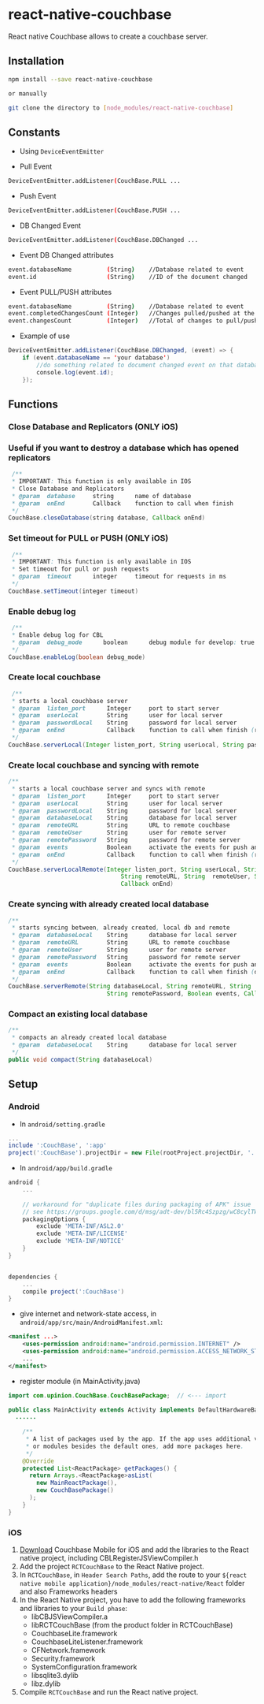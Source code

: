 # react-native-couchbase

React native Couchbase allows to create a couchbase server.

## Installation

```bash
npm install --save react-native-couchbase

or manually

git clone the directory to [node_modules/react-native-couchbase]
```

## Constants

* Using `DeviceEventEmitter`

* Pull Event
```bash
DeviceEventEmitter.addListener(CouchBase.PULL ...
```

* Push Event
```bash
DeviceEventEmitter.addListener(CouchBase.PUSH ...
```

* DB Changed Event
```bash
DeviceEventEmitter.addListener(CouchBase.DBChanged ...
```
* Event DB Changed attributes
```bash
event.databaseName          (String)    //Database related to event
event.id                    (String)    //ID of the document changed
```
* Event PULL/PUSH attributes
```bash
event.databaseName          (String)    //Database related to event
event.completedChangesCount (Integer)   //Changes pulled/pushed at the moment
event.changesCount          (Integer)   //Total of changes to pull/push
```

* Example of use
```java
DeviceEventEmitter.addListener(CouchBase.DBChanged, (event) => {
    if (event.databaseName == 'your database')
        //do something related to document changed event on that database
        console.log(event.id);
    });
```

## Functions

### Close Database and Replicators (ONLY iOS)
### Useful if you want to destroy a database which has opened replicators
```java
 /**
 * IMPORTANT: This function is only available in IOS
 * Close Database and Replicators
 * @param  database     string      name of database
 * @param  onEnd        Callback    function to call when finish
 */
CouchBase.closeDatabase(string database, Callback onEnd)
```

### Set timeout for PULL or PUSH (ONLY iOS)
```java
 /**
 * IMPORTANT: This function is only available in IOS
 * Set timeout for pull or push requests
 * @param  timeout      integer     timeout for requests in ms
 */
CouchBase.setTimeout(integer timeout)
```
### Enable debug log
```java
 /**
 * Enable debug log for CBL
 * @param  debug_mode      boolean      debug module for develop: true for VERBOSE log, false for Default log level.
 */
CouchBase.enableLog(boolean debug_mode)
```

### Create local couchbase

```java
 /** 
 * starts a local couchbase server
 * @param  listen_port      Integer     port to start server
 * @param  userLocal        String      user for local server
 * @param  passwordLocal    String      password for local server
 * @param  onEnd            Callback    function to call when finish (recieve port being used: function(int))
 */
CouchBase.serverLocal(Integer listen_port, String userLocal, String passwordLocal, Callback onEnd)
```

### Create local couchbase and syncing with remote

```java 
/**
 * starts a local couchbase server and syncs with remote
 * @param  listen_port      Integer     port to start server
 * @param  userLocal        String      user for local server
 * @param  passwordLocal    String      password for local server
 * @param  databaseLocal    String      database for local server
 * @param  remoteURL        String      URL to remote couchbase
 * @param  remoteUser       String      user for remote server
 * @param  remotePassword   String      password for remote server
 * @param  events           Boolean     activate the events for push and pull
 * @param  onEnd            Callback    function to call when finish (recieve port being used: function(int))
 */
CouchBase.serverLocalRemote(Integer listen_port, String userLocal, String passwordLocal, String databaseLocal,
                                String remoteURL, String  remoteUser, String remotePassword, Boolean events,
                                Callback onEnd)
```

### Create syncing with already created local database
```java
/**
 * starts syncing between, already created, local db and remote
 * @param  databaseLocal    String      database for local server
 * @param  remoteURL        String      URL to remote couchbase
 * @param  remoteUser       String      user for remote server
 * @param  remotePassword   String      password for remote server
 * @param  events           Boolean     activate the events for push and pull
 * @param  onEnd            Callback    function to call when finish (doesnt recieve any value: function(void))
 */
CouchBase.serverRemote(String databaseLocal, String remoteURL, String  remoteUser,
                            String remotePassword, Boolean events, Callback onEnd) {
```
### Compact an existing local database
```java
/**
 * compacts an already created local database
 * @param  databaseLocal    String      database for local server
 */
public void compact(String databaseLocal)
```

## Setup

### Android

* In `android/setting.gradle`

```gradle
...
include ':CouchBase', ':app'
project(':CouchBase').projectDir = new File(rootProject.projectDir, '../node_modules/react-native-couchbase/android')
```

* In `android/app/build.gradle`

```gradle
android {
    ...
    
    // workaround for "duplicate files during packaging of APK" issue
    // see https://groups.google.com/d/msg/adt-dev/bl5Rc4Szpzg/wC8cylTWuIEJ
    packagingOptions {
        exclude 'META-INF/ASL2.0'
        exclude 'META-INF/LICENSE'
        exclude 'META-INF/NOTICE'
    }
}


dependencies {
    ...
    compile project(':CouchBase')
}
```

* give internet and network-state access, in `android/app/src/main/AndroidManifest.xml`:
 
```xml
<manifest ...>
    <uses-permission android:name="android.permission.INTERNET" />
    <uses-permission android:name="android.permission.ACCESS_NETWORK_STATE" />
    ...
</manifest>
```

* register module (in MainActivity.java)

```java
import com.upinion.CouchBase.CouchBasePackage;  // <--- import

public class MainActivity extends Activity implements DefaultHardwareBackBtnHandler {
  ......
    
    /**
     * A list of packages used by the app. If the app uses additional views
     * or modules besides the default ones, add more packages here.
     */
    @Override
    protected List<ReactPackage> getPackages() {
      return Arrays.<ReactPackage>asList(
        new MainReactPackage(),
        new CouchBasePackage()
      );
    }
}
```

### iOS

1. [Download](http://www.couchbase.com/nosql-databases/downloads) Couchbase
   Mobile for iOS and add the libraries to the React native project, including
   CBLRegisterJSViewCompiler.h
1. Add the project ```RCTCouchBase``` to the React Native project.
2. In ```RCTCouchBase```, in ```Header Search Paths```, add the route to your
   ```${react native mobile application}/node_modules/react-native/React``` folder and also Frameworks headers
3. In the React Native project, you have to add the following frameworks and
   libraries to your ```Build phase```:
   - libCBJSViewCompiler.a
   - libRCTCouchBase (from the product folder in RCTCouchBase)
   - CouchbaseLite.framework
   - CouchbaseLiteListener.framework
   - CFNetwork.framework
   - Security.framework
   - SystemConfiguration.framework
   - libsqlite3.dylib
   - libz.dylib
4. Compile ```RCTCouchBase``` and run the React native project.
